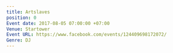 ```yaml
---
title: Artslaves
position: 0
Event date: 2017-08-05 07:00:00 +07:00
Venue: Startower
Event URL: https://www.facebook.com/events/124409698172072/
Genre: DJ
---
```


